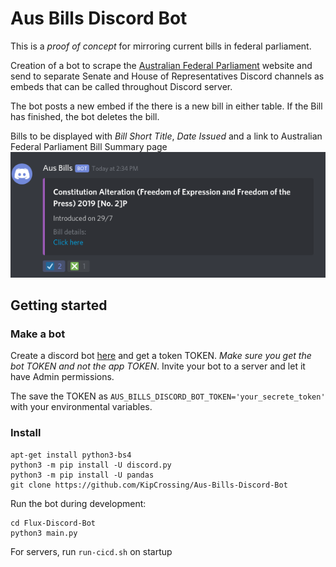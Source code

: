 # Aus Bills Discord Bot

This is a _proof of concept_ for mirroring current bills in federal parliament.

Creation of a bot to scrape the [Australian Federal Parliament](https://www.aph.gov.au/Parliamentary_Business/Bills_Legislation/Bills_Lists/Details_page?blsId=legislation%2fbillslst%2fbillslst_c203aa1c-1876-41a8-bc76-1de328bdb726) website and send to separate Senate and House of Representatives Discord channels as embeds that can be called throughout Discord server.

The bot posts a new embed if the there is a new bill in either table. If the Bill has finished, the bot deletes the bill.

Bills to be displayed with _Bill Short Title_, _Date Issued_ and a link to Australian Federal Parliament Bill Summary page ![Bill Example](/images/Aus_Bills_example.png)

## Getting started

### Make a bot

Create a discord bot [here](https://discordapp.com/developers/applications/) and get a token TOKEN. _Make sure you get the bot TOKEN and not the app TOKEN_. Invite your bot to a server and let it have Admin permissions.

The save the TOKEN as `AUS_BILLS_DISCORD_BOT_TOKEN='your_secrete_token'` with your environmental variables.

### Install

```
apt-get install python3-bs4
python3 -m pip install -U discord.py
python3 -m pip install -U pandas
git clone https://github.com/KipCrossing/Aus-Bills-Discord-Bot
```

Run the bot during development:

```
cd Flux-Discord-Bot
python3 main.py
```

For servers, run `run-cicd.sh` on startup

